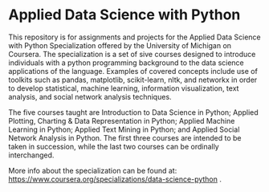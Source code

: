 # Applied Data Science with Python
This repository is for assignments and projects for the Applied Data Science with Python Specialization offered by the University of Michigan on Coursera. The specialization is a set of sive courses designed to introduce individuals with a python programming background to the data science applications of the language. Examples of covered concepts include use of toolkits such as pandas, matplotlib, scikit-learn, nltk, and networkx in order to develop statistical, machine learning, information visualization, text analysis, and social network analysis techniques.

The five courses taught are Introduction to Data Science in Python; Applied Plotting, Charting & Data Representation in Python; Applied Machine Learning in Python; Applied Text Mining in Python; and Applied Social Network Analysis in Python. The first three courses are intended to be taken in succession, while the last two courses can be ordinally interchanged.

More info about the specialization can be found at: https://www.coursera.org/specializations/data-science-python .
